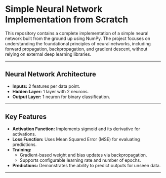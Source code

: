 # Simple Neural Network Implementation from Scratch  

This repository contains a complete implementation of a simple neural network built from the ground up using NumPy. The project focuses on understanding the foundational principles of neural networks, including forward propagation, backpropagation, and gradient descent, without relying on external deep learning libraries.  

---

## Neural Network Architecture  
- **Inputs:** 2 features per data point.  
- **Hidden Layer:** 1 layer with 2 neurons.  
- **Output Layer:** 1 neuron for binary classification.  

---

## Key Features  
- **Activation Function:** Implements sigmoid and its derivative for activations.  
- **Loss Function:** Uses Mean Squared Error (MSE) for evaluating predictions.  
- **Training:**  
  - Gradient-based weight and bias updates via backpropagation.  
  - Supports configurable learning rate and number of epochs.  
- **Predictions:** Demonstrates the ability to predict outputs for unseen data.  

---
